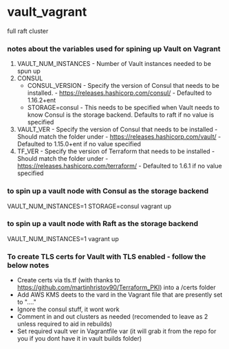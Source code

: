 # vault_vagrant
full raft cluster 

### notes about the variables used for spining up Vault on Vagrant
1. VAULT_NUM_INSTANCES - Number of Vault instances needed to be spun up
2. CONSUL
   - CONSUL_VERSION - Specify the version of Consul that needs to be installed.  - https://releases.hashicorp.com/consul/ - Defaulted to 1.16.2+ent
   - STORAGE=consul - This needs to be specified when Vault needs to know Consul is the storage backend. Defaults to raft if no value is specified
4. VAULT_VER - Specify the version of Consul that needs to be installed - Should match the folder under - https://releases.hashicorp.com/vault/ - Defaulted to 1.15.0+ent if no value specified
5. TF_VER - Specify the version of Terraform that needs to be installed - Should match the folder under - https://releases.hashicorp.com/terraform/ - Defaulted to 1.6.1 if no value specified

### to spin up a vault node with Consul as the storage backend
VAULT_NUM_INSTANCES=1 STORAGE=consul vagrant up

### to spin up a vault node with Raft as the storage backend
VAULT_NUM_INSTANCES=1 vagrant up

### To create TLS certs for Vault with TLS enabled - follow the below notes
- Create certs via tls.tf (with thanks to https://github.com/martinhristov90/Terraform_PKI) into a /certs folder
- Add AWS KMS deets to the vard in the Vagrant file that are presently set to "...."
- Ignore the consul stuff, it wont work
- Comment in and out clusters as needed (recomended to leave as 2 unless required to aid in rebuilds)
- Set required vault ver in Vagrantfile var (it will grab it from the repo for you if you dont have it in vault builds folder)
